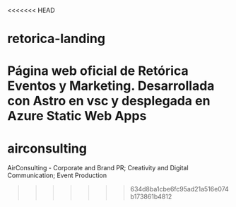<<<<<<< HEAD
# retorica-landing
Página web oficial de Retórica Eventos y Marketing. Desarrollada con Astro en vsc y desplegada en Azure Static Web Apps
=======
# airconsulting
AirConsulting - Corporate and Brand PR; Creativity and Digital Communication; Event Production
>>>>>>> 634d8ba1cbe6fc95ad21a516e074b173861b4812

